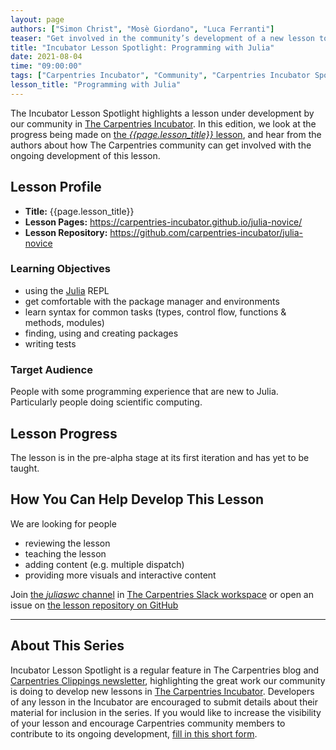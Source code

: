 ```yaml
---
layout: page
authors: ["Simon Christ", "Mosè Giordano", "Luca Ferranti"]
teaser: "Get involved in the community’s development of a new lesson to teach Julia to novices."
title: "Incubator Lesson Spotlight: Programming with Julia"
date: 2021-08-04
time: "09:00:00"
tags: ["Carpentries Incubator", "Community", "Carpentries Incubator Spotlight"]
lesson_title: "Programming with Julia"
---
```


The Incubator Lesson Spotlight highlights a lesson under development by our community in [The Carpentries Incubator][incubator]. In this edition, we look at the progress being made on [the _{{page.lesson_title}}_ lesson][lesson-pages], and hear from the authors about how The Carpentries community can get involved with the ongoing development of this lesson.

## Lesson Profile

* **Title:** {{page.lesson_title}}
* **Lesson Pages:** https://carpentries-incubator.github.io/julia-novice/
* **Lesson Repository:** https://github.com/carpentries-incubator/julia-novice

### Learning Objectives

* using the [Julia](https://julialang.org/) REPL
* get comfortable with the package manager and environments
* learn syntax for common tasks (types, control flow, functions & methods, modules)
* finding, using and creating packages
* writing tests

### Target Audience

People with some programming experience that are new to Julia. Particularly people doing scientific computing.

## Lesson Progress

The lesson is in the pre-alpha stage at its first iteration and has yet to be taught.

## How You Can Help Develop This Lesson

We are looking for people
 * reviewing the lesson
 * teaching the lesson
 * adding content (e.g. multiple dispatch)
 * providing more visuals and interactive content

Join [the _juliaswc_ channel](https://swcarpentry.slack.com/archives/CBJ8C7NE6) in [The Carpentries Slack workspace](https://swc-slack-invite.herokuapp.com/) or open an issue on [the lesson repository on GitHub](https://github.com/carpentries-incubator/julia-novice)

------

## About This Series

Incubator Lesson Spotlight is a regular feature in The Carpentries blog and [Carpentries Clippings newsletter][newsletter], highlighting the great work our community is doing to develop new lessons in [The Carpentries Incubator][incubator]. Developers of any lesson in the Incubator are encouraged to submit details about their material for inclusion in the series. If you would like to increase the visibility of your lesson and encourage Carpentries community members to contribute to its ongoing development, [fill in this short form][ils-form].

<!-- link references -->
[ils-form]: https://forms.gle/cCuLATAEomfdFejs9
[incubator]: https://github.com/carpentries-incubator/
[lesson-pages]: https://carpentries-incubator.github.io/julia-novice/
[newsletter]: https://carpentries.org/newsletter/
